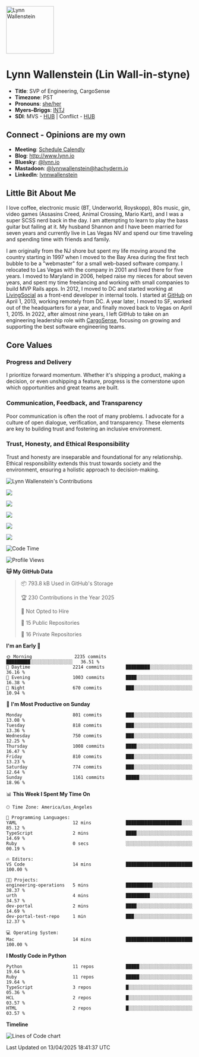 <img src="https://user-images.githubusercontent.com/2606/58603343-41cfc300-8245-11e9-9777-331a47ceb635.jpg" alt="Lynn Wallenstein" width="128px" align="center" />


# Lynn Wallenstein (Lin Wall-in-styne)

- **Title**: SVP of Engineering, CargoSense
- **Timezone**: PST
- **Pronouns**: [she/her](https://pronouns.org/she-her)
- **Myers–Briggs**: [INTJ](https://www.16personalities.com/intj-personality)
- **SDI**: MVS - [HUB](strength-deployment-inventory.pdf) | Conflict - [HUB](strength-deployment-inventory.pdf)

## Connect - Opinions are my own
- **Meeting**: [Schedule Calendly](https://calendly.com/lynnwallenstein)
- **Blog**: http://www.lynn.io
- **Bluesky**: [@lynn.io](https://bsky.app/profile/lynn.io)
- **Mastadoon**: [@lynnwallenstein@hachyderm.io](https://hachyderm.io/web/@lynnwallenstein)
- **LinkedIn**: [lynnwallenstein](https://www.linkedin.com/in/lynnwallenstein/) 


## Little Bit About Me

I love coffee, electronic music (BT, Underworld, Royskopp), 80s music, gin, video games (Assasins Creed, Animal Crossing, Mario Kart), and I was a super SCSS nerd back in the day. I am attempting to learn to play the bass guitar but failing at it. My husband Shannon and I have been married for seven years and currently live in Las Vegas NV and spend our time traveling and spending time with friends and family.

I am originally from the NJ shore but spent my life moving around the country starting in 1997 when I moved to the Bay Area during the first tech bubble to be a "webmaster" for a small web-based software company. I relocated to Las Vegas with the company in 2001 and lived there for five years. I moved to Maryland in 2006, helped raise my nieces for about seven years, and spent my time freelancing and working with small companies to build MVP Rails apps. In 2012, I moved to DC and started working at [LivingSocial](https://www.livingsocial.com/) as a front-end developer in internal tools. I started at [GitHub](https://www.github.com) on April 1, 2013, working remotely from DC. A year later, I moved to SF, worked out of the headquarters for a year, and finally moved back to Vegas on April 1, 2015. In 2022, after almost nine years, I left GitHub to take on an engineering leadership role with [CargoSense](http://www.cargosense.com), focusing on growing and supporting the best software engineering teams. 

## Core Values

### Progress and Delivery

I prioritize forward momentum. Whether it's shipping a product, making a decision, or even unshipping a feature, progress is the cornerstone upon which opportunities and great teams are built.

### Communication, Feedback, and Transparency

Poor communication is often the root of many problems. I advocate for a culture of open dialogue, verification, and transparency. These elements are key to building trust and fostering an inclusive environment.

### Trust, Honesty, and Ethical Responsibility

Trust and honesty are inseparable and foundational for any relationship. Ethical responsibility extends this trust towards society and the environment, ensuring a holistic approach to decision-making.

<img src="https://raw.githubusercontent.com/lynnwallenstein/lynnwallenstein/main/images/contributions.png" alt="Lynn Wallenstein's Contributions" />

![](http://github-profile-summary-cards.vercel.app/api/cards/profile-details?username=lynnwallenstein&theme=default)

![](http://github-profile-summary-cards.vercel.app/api/cards/repos-per-language?username=lynnwallenstein&theme=default)

![](http://github-profile-summary-cards.vercel.app/api/cards/most-commit-language?username=lynnwallenstein&theme=default)

![](http://github-profile-summary-cards.vercel.app/api/cards/stats?username=lynnwallenstein&theme=default)

![](http://github-profile-summary-cards.vercel.app/api/cards/productive-time?username=lynnwallenstein&theme=default&utcOffset=8)

<!--START_SECTION:waka-->
![Code Time](http://img.shields.io/badge/Code%20Time-163%20hrs%2044%20mins-blue)

![Profile Views](http://img.shields.io/badge/Profile%20Views-1-blue)

**🐱 My GitHub Data** 

> 📦 793.8 kB Used in GitHub's Storage 
 > 
> 🏆 230 Contributions in the Year 2025
 > 
> 🚫 Not Opted to Hire
 > 
> 📜 15 Public Repositories 
 > 
> 🔑 16 Private Repositories 
 > 
**I'm an Early 🐤** 

```text
🌞 Morning                2235 commits        █████████░░░░░░░░░░░░░░░░   36.51 % 
🌆 Daytime                2214 commits        █████████░░░░░░░░░░░░░░░░   36.16 % 
🌃 Evening                1003 commits        ████░░░░░░░░░░░░░░░░░░░░░   16.38 % 
🌙 Night                  670 commits         ███░░░░░░░░░░░░░░░░░░░░░░   10.94 % 
```
📅 **I'm Most Productive on Sunday** 

```text
Monday                   801 commits         ███░░░░░░░░░░░░░░░░░░░░░░   13.08 % 
Tuesday                  818 commits         ███░░░░░░░░░░░░░░░░░░░░░░   13.36 % 
Wednesday                750 commits         ███░░░░░░░░░░░░░░░░░░░░░░   12.25 % 
Thursday                 1008 commits        ████░░░░░░░░░░░░░░░░░░░░░   16.47 % 
Friday                   810 commits         ███░░░░░░░░░░░░░░░░░░░░░░   13.23 % 
Saturday                 774 commits         ███░░░░░░░░░░░░░░░░░░░░░░   12.64 % 
Sunday                   1161 commits        █████░░░░░░░░░░░░░░░░░░░░   18.96 % 
```


📊 **This Week I Spent My Time On** 

```text
🕑︎ Time Zone: America/Los_Angeles

💬 Programming Languages: 
YAML                     12 mins             █████████████████████░░░░   85.12 % 
TypeScript               2 mins              ████░░░░░░░░░░░░░░░░░░░░░   14.69 % 
Ruby                     0 secs              ░░░░░░░░░░░░░░░░░░░░░░░░░   00.19 % 

🔥 Editors: 
VS Code                  14 mins             █████████████████████████   100.00 % 

🐱‍💻 Projects: 
engineering-operations   5 mins              ██████████░░░░░░░░░░░░░░░   38.37 % 
urth                     4 mins              █████████░░░░░░░░░░░░░░░░   34.57 % 
dev-portal               2 mins              ████░░░░░░░░░░░░░░░░░░░░░   14.69 % 
dev-portal-test-repo     1 min               ███░░░░░░░░░░░░░░░░░░░░░░   12.37 % 

💻 Operating System: 
Mac                      14 mins             █████████████████████████   100.00 % 
```

**I Mostly Code in Python** 

```text
Python                   11 repos            █████░░░░░░░░░░░░░░░░░░░░   19.64 % 
Ruby                     11 repos            █████░░░░░░░░░░░░░░░░░░░░   19.64 % 
TypeScript               3 repos             █░░░░░░░░░░░░░░░░░░░░░░░░   05.36 % 
HCL                      2 repos             █░░░░░░░░░░░░░░░░░░░░░░░░   03.57 % 
HTML                     2 repos             █░░░░░░░░░░░░░░░░░░░░░░░░   03.57 % 
```



**Timeline**

![Lines of Code chart](https://raw.githubusercontent.com/lynnwallenstein/lynnwallenstein/main/assets/bar_graph.png)


 Last Updated on 13/04/2025 18:41:37 UTC
<!--END_SECTION:waka-->
